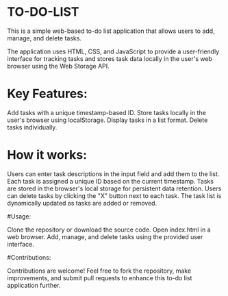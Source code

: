 # TO-DO-LIST
This is a simple web-based to-do list application that allows users to add, manage, and delete tasks.



The application uses HTML, CSS, and JavaScript to provide a user-friendly interface for tracking tasks and stores task data locally in the user's web browser using the Web Storage API.

# Key Features:

Add tasks with a unique timestamp-based ID.
Store tasks locally in the user's browser using localStorage.
Display tasks in a list format.
Delete tasks individually.

# How it works:

Users can enter task descriptions in the input field and add them to the list.
Each task is assigned a unique ID based on the current timestamp.
Tasks are stored in the browser's local storage for persistent data retention.
Users can delete tasks by clicking the "X" button next to each task.
The task list is dynamically updated as tasks are added or removed.

#Usage:

Clone the repository or download the source code.
Open index.html in a web browser.
Add, manage, and delete tasks using the provided user interface.

#Contributions:

Contributions are welcome! Feel free to fork the repository, make improvements, and submit pull requests to enhance this to-do list application further.
